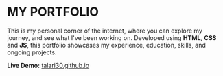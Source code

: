 # MY PORTFOLIO

This is my personal corner of the internet, where you can explore my journey, and see what I've been working on. Developed using **HTML**, **CSS** and **JS**, this portfolio showcases my experience, education, skills, and ongoing projects.

**Live Demo:** [talari30.github.io](https://talari30.github.io/my-portfolio/)
